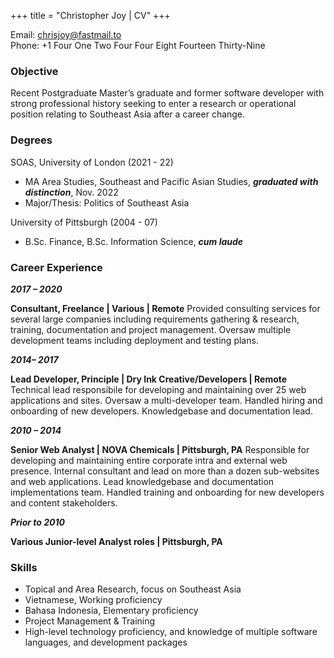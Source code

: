 +++
title = "Christopher Joy | CV"
+++

<!-- ## CV -->

Email: [chrisjoy@fastmail.to](mailto:chrisjoy@fastmail.to)  
Phone: +1 Four One Two Four Four Eight Fourteen Thirty-Nine

### Objective

Recent Postgraduate Master’s graduate and former software developer with strong professional history seeking to enter a research or operational position relating to Southeast Asia after a career change.

### Degrees

SOAS, University of London (2021 - 22)

* MA Area Studies, Southeast and Pacific Asian Studies, ***graduated with distinction***, Nov. 2022
* Major/Thesis: Politics of Southeast Asia

University of Pittsburgh (2004 - 07)

* B.Sc. Finance, B.Sc. Information Science, ***cum laude***

### Career Experience

***2017 – 2020***  

**Consultant, Freelance | Various | Remote**
Provided consulting services for several large companies including requirements gathering & research, training, documentation and project management. Oversaw multiple development teams including deployment and testing plans.

***2014– 2017***  

**Lead Developer, Principle | Dry Ink Creative/Developers | Remote**
Technical lead responsibile for developing and maintaining over 25 web applications and sites. Oversaw a multi-developer team. Handled hiring and onboarding of new developers. Knowledgebase and documentation lead.

***2010 – 2014***  

**Senior Web Analyst | NOVA Chemicals | Pittsburgh, PA**
Responsible for developing and maintaining entire corporate intra and external web presence. Internal consultant and lead on more than a dozen sub-websites and web applications. Lead knowledgebase and documentation implementations team. Handled training and onboarding for new developers and content stakeholders.

***Prior to 2010***  

**Various Junior-level Analyst roles | Pittsburgh, PA**

### Skills

* Topical and Area Research, focus on Southeast Asia
* Vietnamese, Working proficiency
* Bahasa Indonesia, Elementary proficiency
* Project Management & Training
* High-level technology proficiency, and knowledge of multiple software languages, and development packages
